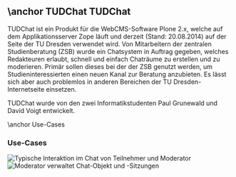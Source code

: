 \anchor TUDChat
TUDChat
-------
TUDChat ist ein Produkt für die WebCMS-Software Plone 2.x, welche auf dem Applikationsserver Zope läuft und derzeit (Stand: 20.08.2014) auf der Seite der TU Dresden   verwendet wird. Von Mitarbeitern der zentralen Studienberatung (ZSB) wurde ein Chatsystem in Auftrag gegeben, welches Redakteuren erlaubt, schnell und einfach Chaträume zu erstellen und zu moderieren. Primär sollen dieses bei der der ZSB genutzt werden, um Studieninteressierten einen neuen Kanal zur Beratung anzubieten. Es lässt sich aber auch problemlos in anderen Bereichen der TU Dresden-Internetseite einsetzen.

TUDChat wurde von den zwei Informatikstudenten Paul Grunewald und David Voigt entwickelt.

\anchor Use-Cases
### Use-Cases ###                       

![Typische Interaktion im Chat von Teilnehmer und Moderator](use-case-1.png)
![Moderator verwaltet Chat-Objekt und -Sitzungen](use-case-1.png)